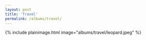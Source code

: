```yaml
---
layout: post
title: 'Travel'
permalink: /albums/travel/
---
```

{% include plainimage.html image="albums/travel/leopard.jpeg" %}
